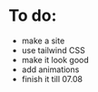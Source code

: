 # To do:
- make a site
- use tailwind CSS
- make it look good
- add animations
- finish it till 07.08

